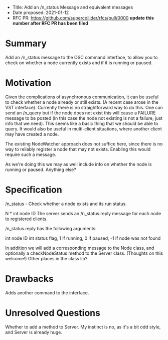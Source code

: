 - Title: Add an /n_status Message and equivalent messages
- Date proposed: 2021-01-12
- RFC PR: https://github.com/supercollider/rfcs/pull/0000 **update this number after RFC PR has been filed**

# Summary

Add an /n_status message to the OSC command interface, to allow you to check on whether a node currently exists and if it is running or paused.

# Motivation

Given the complications of asynchronous communication, it can be useful to check whether a node already or still exists. (A recent case arose in the VST interface). Currently there is no straightforward way to do this. One can send an /n_query but if the node does not exist this will cause a FAILURE message to be posted (in this case the node not existing is not a failure, just info that we need). This seems like a basic thing that we should be able to query. It would also be useful in multi-client situations, where another client may have created a node.

The existing NodeWatcher approach does not suffice here, since there is no way to reliably register a node that may not exists. Enabling this would require such a message.

As we're doing this we may as well include info on whether the node is running or paused. Anything else?

# Specification

/n_status - Check whether a node exists and its run status.

N * int	node ID
The server sends an /n_status.reply message for each node to registered clients.

/n_status.reply has the following arguments:

int node ID
int status flag, 1 if running, 0 if paused, -1 if node was not found

In addition we will add a corresponding message to the Node class, and optionally a checkNodeStatus method to the Server class. (Thoughts on this welcome!) Other places in the class lib?

# Drawbacks

Adds another command to the interface.

# Unresolved Questions

Whether to add a method to Server. My instinct is no, as it's a bit odd style, and Server is already huge.
